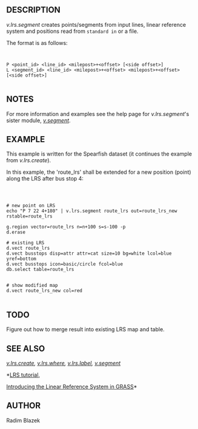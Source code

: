 
## DESCRIPTION

*v.lrs.segment* creates points/segments from input lines,
linear reference system and positions read from `standard in`
or a file.

The format is as follows:

```


P <point_id> <line_id> <milepost>+<offset> [<side offset>]
L <segment_id> <line_id> <milepost>+<offset> <milepost>+<offset> [<side offset>]


```

## NOTES

For more information and examples see the help page for *v.lrs.segment*'s
sister module, *[v.segment](v.segment.html)*.

## EXAMPLE

This example is written for the Spearfish dataset (it continues the example
from *v.lrs.create*).

In this example, the 'route\_lrs' shall be extended for a new
position (point) along the LRS after bus stop 4:

```



# new point on LRS
echo "P 7 22 4+180" | v.lrs.segment route_lrs out=route_lrs_new rstable=route_lrs

g.region vector=route_lrs n=n+100 s=s-100 -p
d.erase

# existing LRS
d.vect route_lrs
d.vect busstops disp=attr attr=cat size=10 bg=white lcol=blue yref=bottom
d.vect busstops icon=basic/circle fcol=blue
db.select table=route_lrs


# show modified map
d.vect route_lrs_new col=red


```

## TODO

Figure out how to merge result into existing LRS map and table.

## SEE ALSO

*[v.lrs.create](v.lrs.create.html),
[v.lrs.where](v.lrs.where.html),
[v.lrs.label](v.lrs.label.html),
[v.segment](v.segment.html)*

*[LRS tutorial](lrs.html),

[Introducing the Linear Reference System in GRASS](https://foss4g.asia/2004/Full%20Paper_PDF/Introducing%20the%20Linear%20Reference%20System%20in%20GRASS.pdf)*

## AUTHOR

Radim Blazek
